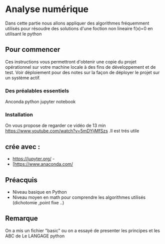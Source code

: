 # Analyse numérique 

Dans cette partie nous allons appliquer des algorithmes fréquemment utilisés pour
résoudre des solutions d'une foction non lineaire f(x)=0 en utilisant le python 

## Pour commencer
Ces instructions vous permettront d'obtenir une copie du projet opérationnel sur votre machine locale à des fins de développement et de test. Voir déploiement pour des notes sur la façon de déployer le projet sur un système actif.

### Des préalables essentiels

Anconda python 
jupyter notebook

### Installation 

On vous propose de regarder ce vidéo de 13 min https://www.youtube.com/watch?v=5mDYijMfSzs .Il est trés utile 

## crée avec : 

* https://jupyter.org/ -
* [https://www.anaconda.com/


## Préacquis

* Niveau basique en Python
* Niveau moyen en math pour comprendre les algorithmes utilisés (dichotomie ,point fixe ..)

## Remarque 
On a mis un fichier "basic" ou on a essayé de presenter les principes et les ABC de Le LANGAGE  python  
